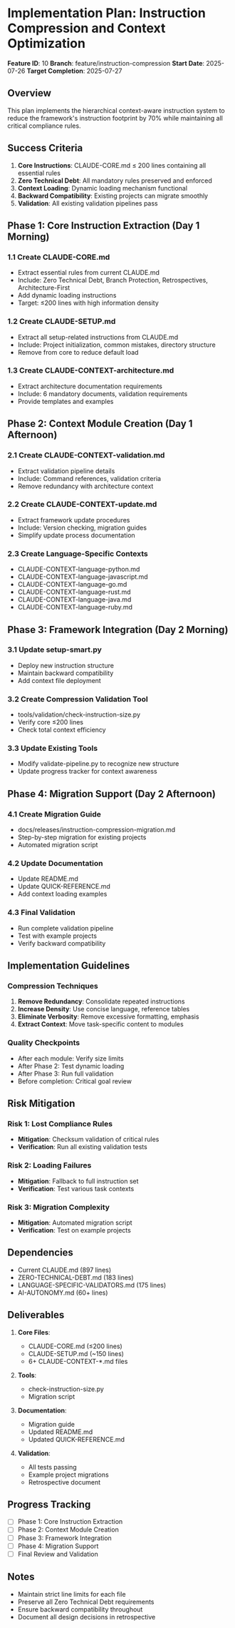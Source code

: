 # Implementation Plan: Instruction Compression and Context Optimization

**Feature ID**: 10
**Branch**: feature/instruction-compression
**Start Date**: 2025-07-26
**Target Completion**: 2025-07-27

## Overview

This plan implements the hierarchical context-aware instruction system to reduce the framework's instruction footprint by 70% while maintaining all critical compliance rules.

## Success Criteria

1. **Core Instructions**: CLAUDE-CORE.md ≤ 200 lines containing all essential rules
2. **Zero Technical Debt**: All mandatory rules preserved and enforced
3. **Context Loading**: Dynamic loading mechanism functional
4. **Backward Compatibility**: Existing projects can migrate smoothly
5. **Validation**: All existing validation pipelines pass

## Phase 1: Core Instruction Extraction (Day 1 Morning)

### 1.1 Create CLAUDE-CORE.md
- Extract essential rules from current CLAUDE.md
- Include: Zero Technical Debt, Branch Protection, Retrospectives, Architecture-First
- Add dynamic loading instructions
- Target: ≤200 lines with high information density

### 1.2 Create CLAUDE-SETUP.md
- Extract all setup-related instructions from CLAUDE.md
- Include: Project initialization, common mistakes, directory structure
- Remove from core to reduce default load

### 1.3 Create CLAUDE-CONTEXT-architecture.md
- Extract architecture documentation requirements
- Include: 6 mandatory documents, validation requirements
- Provide templates and examples

## Phase 2: Context Module Creation (Day 1 Afternoon)

### 2.1 Create CLAUDE-CONTEXT-validation.md
- Extract validation pipeline details
- Include: Command references, validation criteria
- Remove redundancy with architecture context

### 2.2 Create CLAUDE-CONTEXT-update.md
- Extract framework update procedures
- Include: Version checking, migration guides
- Simplify update process documentation

### 2.3 Create Language-Specific Contexts
- CLAUDE-CONTEXT-language-python.md
- CLAUDE-CONTEXT-language-javascript.md
- CLAUDE-CONTEXT-language-go.md
- CLAUDE-CONTEXT-language-rust.md
- CLAUDE-CONTEXT-language-java.md
- CLAUDE-CONTEXT-language-ruby.md

## Phase 3: Framework Integration (Day 2 Morning)

### 3.1 Update setup-smart.py
- Deploy new instruction structure
- Maintain backward compatibility
- Add context file deployment

### 3.2 Create Compression Validation Tool
- tools/validation/check-instruction-size.py
- Verify core ≤200 lines
- Check total context efficiency

### 3.3 Update Existing Tools
- Modify validate-pipeline.py to recognize new structure
- Update progress tracker for context awareness

## Phase 4: Migration Support (Day 2 Afternoon)

### 4.1 Create Migration Guide
- docs/releases/instruction-compression-migration.md
- Step-by-step migration for existing projects
- Automated migration script

### 4.2 Update Documentation
- Update README.md
- Update QUICK-REFERENCE.md
- Add context loading examples

### 4.3 Final Validation
- Run complete validation pipeline
- Test with example projects
- Verify backward compatibility

## Implementation Guidelines

### Compression Techniques
1. **Remove Redundancy**: Consolidate repeated instructions
2. **Increase Density**: Use concise language, reference tables
3. **Eliminate Verbosity**: Remove excessive formatting, emphasis
4. **Extract Context**: Move task-specific content to modules

### Quality Checkpoints
- After each module: Verify size limits
- After Phase 2: Test dynamic loading
- After Phase 3: Run full validation
- Before completion: Critical goal review

## Risk Mitigation

### Risk 1: Lost Compliance Rules
- **Mitigation**: Checksum validation of critical rules
- **Verification**: Run all existing validation tests

### Risk 2: Loading Failures
- **Mitigation**: Fallback to full instruction set
- **Verification**: Test various task contexts

### Risk 3: Migration Complexity
- **Mitigation**: Automated migration script
- **Verification**: Test on example projects

## Dependencies

- Current CLAUDE.md (897 lines)
- ZERO-TECHNICAL-DEBT.md (183 lines)
- LANGUAGE-SPECIFIC-VALIDATORS.md (175 lines)
- AI-AUTONOMY.md (60+ lines)

## Deliverables

1. **Core Files**:
   - CLAUDE-CORE.md (≤200 lines)
   - CLAUDE-SETUP.md (~150 lines)
   - 6+ CLAUDE-CONTEXT-*.md files

2. **Tools**:
   - check-instruction-size.py
   - Migration script

3. **Documentation**:
   - Migration guide
   - Updated README.md
   - Updated QUICK-REFERENCE.md

4. **Validation**:
   - All tests passing
   - Example project migrations
   - Retrospective document

## Progress Tracking

- [ ] Phase 1: Core Instruction Extraction
- [ ] Phase 2: Context Module Creation
- [ ] Phase 3: Framework Integration
- [ ] Phase 4: Migration Support
- [ ] Final Review and Validation

## Notes

- Maintain strict line limits for each file
- Preserve all Zero Technical Debt requirements
- Ensure backward compatibility throughout
- Document all design decisions in retrospective